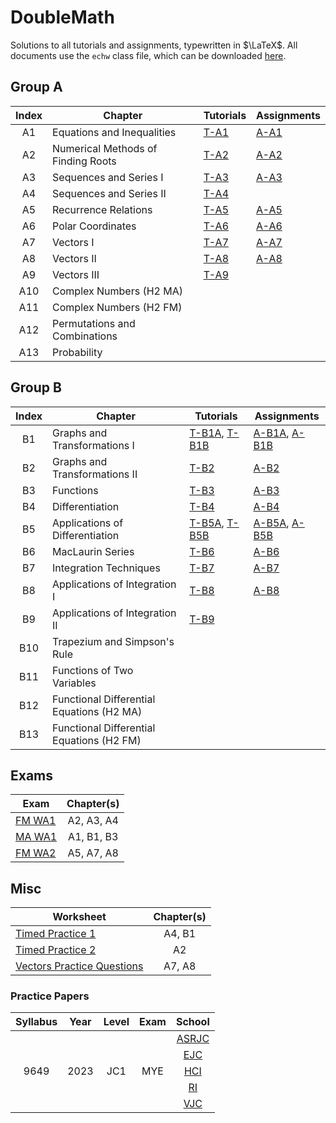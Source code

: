 # DoubleMath

Solutions to all tutorials and assignments, typewritten in $\LaTeX$. All documents use the `echw` class file, which can be downloaded [here](https://github.com/asdia0/echw).

## Group A
| Index | Chapter | Tutorials | Assignments |
| :---: | ------- | --------- | ----------- |
| A1 | Equations and Inequalities | [T-A1](/Group%20A/Chapter%20A1/Tutorial%20A1/Tutorial%20A1.pdf) | [A-A1](/Group%20A/Chapter%20A1/Assignment%20A1/Assignment%20A1.pdf) |
| A2 | Numerical Methods of Finding Roots | [T-A2](/Group%20A/Chapter%20A2/Tutorial%20A2/Tutorial%20A2.pdf) | [A-A2](/Group%20A/Chapter%20A2/Assignment%20A2/Assignment%20A2.pdf) |
| A3 | Sequences and Series I | [T-A3](/Group%20A/Chapter%20A3/Tutorial%20A3/Tutorial%20A3.pdf) | [A-A3](/Group%20A/Chapter%20A3/Assignment%20A3/Assignment%20A3.pdf) |
| A4 | Sequences and Series II | [T-A4](/Group%20A/Chapter%20A4/Tutorial%20A4/Tutorial%20A4.pdf) | |
| A5 | Recurrence Relations | [T-A5](/Group%20A/Chapter%20A5/Tutorial%20A5/Tutorial%20A5.pdf) | [A-A5](/Group%20A/Chapter%20A5/Assignment%20A5/Assignment%20A5.pdf) | 
| A6 | Polar Coordinates | [T-A6](/Group%20A/Chapter%20A6/Tutorial%20A6/Tutorial%20A6.pdf) | [A-A6](/Group%20A/Chapter%20A6/Assignment%20A6/Assignment%20A6.pdf) |
| A7 | Vectors I | [T-A7](/Group%20A/Chapter%20A7/Tutorial%20A7/Tutorial%20A7.pdf) | [A-A7](/Group%20A/Chapter%20A7/Assignment%20A7/Assignment%20A7.pdf) |
| A8 | Vectors II | [T-A8](/Group%20A/Chapter%20A8/Tutorial%20A8/Tutorial%20A8.pdf) | [A-A8](/Group%20A/Chapter%20A8/Assignment%20A8/Assignment%20A8.pdf) |
| A9 | Vectors III | [T-A9](/Group%20A/Chapter%20A9/Tutorial%20A9/Tutorial%20A9.pdf) | |
| A10 | Complex Numbers (H2 MA) | | |
| A11 | Complex Numbers (H2 FM) | | |
| A12 | Permutations and Combinations | | |
| A13 | Probability | | |

## Group B
| Index | Chapter | Tutorials | Assignments |
| :---: | ------- | --------- | ----------- |
| B1 | Graphs and Transformations I | [T-B1A](/Group%20B/Chapter%20B1/Tutorial%20B1A/Tutorial%20B1A.pdf), [T-B1B](/Group%20B/Chapter%20B1/Tutorial%20B1B/Tutorial%20B1B.pdf) | [A-B1A](/Group%20B/Chapter%20B1/Assignment%20B1A/Assignment%20B1A.pdf), [A-B1B](/Group%20B/Chapter%20B1/Assignment%20B1B/Assignment%20B1B.pdf) |
| B2 | Graphs and Transformations II | [T-B2](/Group%20B/Chapter%20B2/Tutorial%20B2/Tutorial%20B2.pdf) | [A-B2](/Group%20B/Chapter%20B2/Assignment%20B2/Assignment%20B2.pdf) |
| B3 | Functions | [T-B3](/Group%20B/Chapter%20B3/Tutorial%20B3/Tutorial%20B3.pdf) | [A-B3](/Group%20B/Chapter%20B3/Assignment%20B3/Assignment%20B3.pdf) |
| B4 | Differentiation | [T-B4](/Group%20B/Chapter%20B4/Tutorial%20B4/Tutorial%20B4.pdf) | [A-B4](/Group%20B/Chapter%20B4/Assignment%20B4/Assignment%20B4.pdf) |
| B5 | Applications of Differentiation | [T-B5A](/Group%20B/Chapter%20B5/Tutorial%20B5A/Tutorial%20B5A.pdf), [T-B5B](/Group%20B/Chapter%20B5/Tutorial%20B5B/Tutorial%20B5B.pdf) | [A-B5A](/Group%20B/Chapter%20B5/Assignment%20B5A/Assignment%20B5A.pdf), [A-B5B](/Group%20B/Chapter%20B5/Assignment%20B5B/Assignment%20B5B.pdf) |
| B6 | MacLaurin Series | [T-B6](/Group%20B/Chapter%20B6/Tutorial%20B6/Tutorial%20B6.pdf) | [A-B6](/Group%20B/Chapter%20B6/Assignment%20B6/Assignment%20B6.pdf) |
| B7 | Integration Techniques | [T-B7](/Group%20B/Chapter%20B7/Tutorial%20B7/Tutorial%20B7.pdf) | [A-B7](/Group%20B/Chapter%20B7/Assignment%20B7/Assignment%20B7.pdf) |
| B8 | Applications of Integration I | [T-B8](/Group%20B/Chapter%20B8/Tutorial%20B8/Tutorial%20B8.pdf) | [A-B8](/Group%20B/Chapter%20B8/Assignment%20B8/Assignment%20B8.pdf) |
| B9 | Applications of Integration II | [T-B9](/Group%20B/Chapter%20B9/Tutorial%20B9/Tutorial%20B9.pdf) | |
| B10 | Trapezium and Simpson's Rule | | |
| B11 | Functions of Two Variables | | |
| B12 | Functional Differential Equations (H2 MA) | | |
| B13 | Functional Differential Equations (H2 FM) | | |

## Exams

| Exam | Chapter(s) |
| ---- | :--------: |
| [FM WA1](/Exams/FM%20WA1/FM%20WA1.pdf) | A2, A3, A4 | 
| [MA WA1](/Exams/MA%20WA1/MA%20WA1.pdf) | A1, B1, B3 |
| [FM WA2](/Exams/FM%20WA2/FM%20WA2.pdf) | A5, A7, A8 |

## Misc

| Worksheet | Chapter(s) |
| --------- | :--------: |
| [Timed Practice 1](/Misc/Timed%20Practice%201/Timed%20Practice%201.pdf) | A4, B1 |
| [Timed Practice 2](/Misc/Timed%20Practice%202/Timed%20Practice%202.pdf) | A2 |
| [Vectors Practice Questions](/Misc/Vectors%20Practice%20Questions/Vectors%20Practice%20Questions.pdf) | A7, A8 |


### Practice Papers

<table style="text-align: center; vertical-align: middle;">
    <thead>
        <tr>
            <th>Syllabus</th>
            <th>Year</th>
            <th>Level</th>
            <th>Exam</th>
            <th>School</th>
        </tr>
    </thead>
    <tbody>
        <tr>
            <td rowspan=5>9649</td>
            <td rowspan=5>2023</td>
            <td rowspan=5>JC1</td>
            <td rowspan=5>MYE</td>
            <td><a href="/Misc/ASRJC%209649%202023%20JC1%20MYE/ASRJC%209649%202023%20JC1%20MYE.pdf">ASRJC</a></td>
        </tr>
        <tr>
            <td><a href="/Misc/EJC%209649%202023%20JC1%20MYE/EJC%209649%202023%20JC1%20MYE.pdf">EJC</a></td>
        </tr>
        <tr>
            <td><a href="/Misc/HCI%209649%202023%20JC1%20MYE/HCI%209649%202023%20JC1%20MYE.pdf">HCI</a></td>
        </tr>
        <tr>
            <td><a href="/Misc/RI%209649%202023%20JC1%20MYE/RI%209649%202023%20JC1%20MYE.pdf">RI</a></td>
        </tr>
        <tr>
            <td><a href="/Misc/VJC%209649%202023%20JC1%20MYE/VJC%209649%202023%20JC1%20MYE.pdf">VJC</a></td>
        </tr>
    </tbody>
</table>
